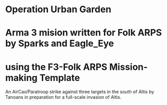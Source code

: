 # Operation Urban Garden # 
# Arma 3 mision written for Folk ARPS by Sparks and Eagle_Eye #
# using the F3-Folk ARPS Mission-making Template #

An AirCav/Paratroop strike against three targets in the south of Altis 
by Tanoans in preparation for a full-scale invasion of Altis.
